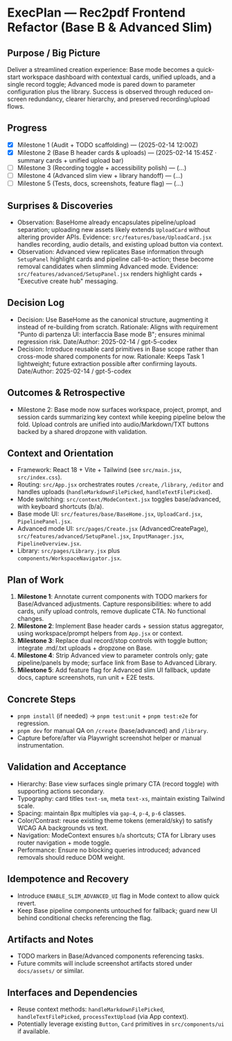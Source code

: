 # ExecPlan — Rec2pdf Frontend Refactor (Base B & Advanced Slim)

## Purpose / Big Picture
Deliver a streamlined creation experience: Base mode becomes a quick-start workspace dashboard with contextual cards, unified uploads, and a single record toggle; Advanced mode is pared down to parameter configuration plus the library. Success is observed through reduced on-screen redundancy, clearer hierarchy, and preserved recording/upload flows.

## Progress
- [x] Milestone 1 (Audit + TODO scaffolding) — (2025-02-14 12:00Z)
- [x] Milestone 2 (Base B header cards & uploads) — (2025-02-14 15:45Z · summary cards + unified upload bar)
- [ ] Milestone 3 (Recording toggle + accessibility polish) — (…)
- [ ] Milestone 4 (Advanced slim view + library handoff) — (…)
- [ ] Milestone 5 (Tests, docs, screenshots, feature flag) — (…)

## Surprises & Discoveries
- Observation: BaseHome already encapsulates pipeline/upload separation; uploading new assets likely extends `UploadCard` without altering provider APIs.
  Evidence: `src/features/base/UploadCard.jsx` handles recording, audio details, and existing upload button via context.
- Observation: Advanced view replicates Base information through `SetupPanel` highlight cards and pipeline call-to-action; these become removal candidates when slimming Advanced mode.
  Evidence: `src/features/advanced/SetupPanel.jsx` renders highlight cards + "Executive create hub" messaging.

## Decision Log
- Decision: Use BaseHome as the canonical structure, augmenting it instead of re-building from scratch.
  Rationale: Aligns with requirement "Punto di partenza UI: interfaccia Base mode B"; ensures minimal regression risk.
  Date/Author: 2025-02-14 / gpt-5-codex
- Decision: Introduce reusable card primitives in Base scope rather than cross-mode shared components for now.
  Rationale: Keeps Task 1 lightweight; future extraction possible after confirming layouts.
  Date/Author: 2025-02-14 / gpt-5-codex

## Outcomes & Retrospective
- Milestone 2: Base mode now surfaces workspace, project, prompt, and session cards summarizing key context while keeping pipeline below the fold. Upload controls are unified into audio/Markdown/TXT buttons backed by a shared dropzone with validation.

## Context and Orientation
- Framework: React 18 + Vite + Tailwind (see `src/main.jsx`, `src/index.css`).
- Routing: `src/App.jsx` orchestrates routes `/create`, `/library`, `/editor` and handles uploads (`handleMarkdownFilePicked`, `handleTextFilePicked`).
- Mode switching: `src/context/ModeContext.jsx` toggles base/advanced, with keyboard shortcuts (b/a).
- Base mode UI: `src/features/base/BaseHome.jsx`, `UploadCard.jsx`, `PipelinePanel.jsx`.
- Advanced mode UI: `src/pages/Create.jsx` (AdvancedCreatePage), `src/features/advanced/SetupPanel.jsx`, `InputManager.jsx`, `PipelineOverview.jsx`.
- Library: `src/pages/Library.jsx` plus `components/WorkspaceNavigator.jsx`.

## Plan of Work
1. **Milestone 1**: Annotate current components with TODO markers for Base/Advanced adjustments. Capture responsibilities: where to add cards, unify upload controls, remove duplicate CTA. No functional changes.
2. **Milestone 2**: Implement Base header cards + session status aggregator, using workspace/prompt helpers from `App.jsx` or context.
3. **Milestone 3**: Replace dual record/stop controls with toggle button; integrate .md/.txt uploads + dropzone on Base.
4. **Milestone 4**: Strip Advanced view to parameter controls only; gate pipeline/panels by mode; surface link from Base to Advanced Library.
5. **Milestone 5**: Add feature flag for Advanced slim UI fallback, update docs, capture screenshots, run unit + E2E tests.

## Concrete Steps
- `pnpm install` (if needed) → `pnpm test:unit` + `pnpm test:e2e` for regression.
- `pnpm dev` for manual QA on `/create` (base/advanced) and `/library`.
- Capture before/after via Playwright screenshot helper or manual instrumentation.

## Validation and Acceptance
- Hierarchy: Base view surfaces single primary CTA (record toggle) with supporting actions secondary.
- Typography: card titles `text-sm`, meta `text-xs`, maintain existing Tailwind scale.
- Spacing: maintain 8px multiples via `gap-4`, `p-4`, `p-6` classes.
- Color/Contrast: reuse existing theme tokens (emerald/sky) to satisfy WCAG AA backgrounds vs text.
- Navigation: ModeContext ensures `b`/`a` shortcuts; CTA for Library uses router navigation + mode toggle.
- Performance: Ensure no blocking queries introduced; advanced removals should reduce DOM weight.

## Idempotence and Recovery
- Introduce `ENABLE_SLIM_ADVANCED_UI` flag in Mode context to allow quick revert.
- Keep Base pipeline components untouched for fallback; guard new UI behind conditional checks referencing the flag.

## Artifacts and Notes
- TODO markers in Base/Advanced components referencing tasks.
- Future commits will include screenshot artifacts stored under `docs/assets/` or similar.

## Interfaces and Dependencies
- Reuse context methods: `handleMarkdownFilePicked`, `handleTextFilePicked`, `processTextUpload` (via App context).
- Potentially leverage existing `Button`, `Card` primitives in `src/components/ui` if available.
